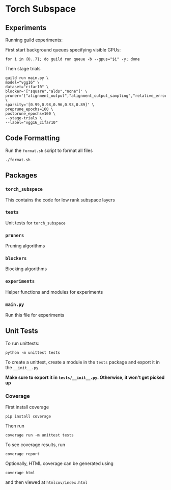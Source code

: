 # Torch Subspace

## Experiments
Running guild experiments:

First start background queues specifying visible GPUs:
```
for i in {0..7}; do guild run queue -b --gpus="$i" -y; done
```
Then stage trials
```
guild run main.py \
model="vgg16" \
dataset="cifar10" \
blocker='["square","alds","none"]' \
pruner='["alignment_output","alignment_output_sampling","relative_error","magnitude"]' \
sparsity='[0.99,0.98,0.96,0.93,0.89]' \
preprune_epochs=160 \
postprune_epochs=160 \
--stage-trials \
--label="vgg16_cifar10"
```

## Code Formatting
Run the `format.sh` script to format all files
```
./format.sh
```

## Packages

### `torch_subspace`
This contains the code for low rank subspace layers

### `tests`
Unit tests for `torch_subspace`

### `pruners`
Pruning algorithms

### `blockers`
Blocking algorithms

### `experiments`
Helper functions and modules for experiments

### `main.py`
Run this file for experiments

## Unit Tests
To run unittests:
```
python -m unittest tests
```

To create a unittest, create a module in the `tests` package and export it in the `__init__.py`

**Make sure to export it in `tests/__init__.py`. Otherwise, it won't get picked up**

### Coverage
First install coverage
```
pip install coverage
```

Then run
```
coverage run -m unittest tests
```

To see coverage results, run
```
coverage report
```

Optionally, HTML coverage can be generated using
```
coverage html
```
and then viewed at `htmlcov/index.html`
